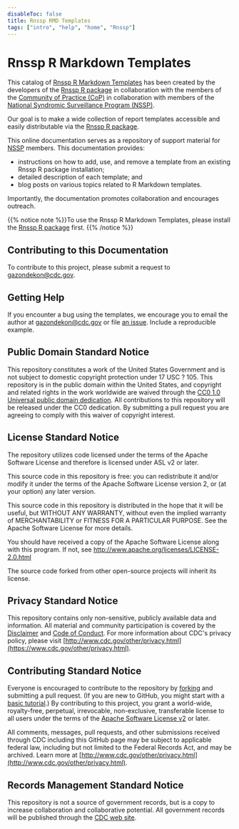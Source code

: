 ```yaml
---
disableToc: false
title: Rnssp RMD Templates
tags: ["intro", "help", "home", "Rnssp"] 
---
```


# Rnssp R Markdown Templates

This catalog of [Rnssp R Markdown Templates](https://github.com/CDCgov/Rnssp-rmd-templates) has been created by the developers of the [Rnssp R package](https://cdcgov.github.io/Rnssp/) in collaboration with the members of the [Community of Practice (CoP)](https://nsspcommunityofpractice.org/) in collaboration with members of the [National Syndromic Surveillance Program (NSSP)](https://www.cdc.gov/nssp/index.html). 

Our goal is to make a wide collection of report templates accessible and easily distributable via the [Rnssp R package](https://cdcgov.github.io/Rnssp/). 

This online documentation serves as a repository of support material for [NSSP](https://www.cdc.gov/nssp/index.html) members. This documentation provides:

* instructions on how to add, use, and remove a template from an existing Rnssp R package installation;
* detailed description of each template; and
* blog posts on various topics related to R Markdown templates.

Importantly, the documentation promotes collaboration and encourages outreach.

{{% notice note %}}To use the Rnssp R Markdown Templates, please install the [Rnssp R package](https://cdcgov.github.io/Rnssp/) first.
{{% /notice %}}

## Contributing to this Documentation

To contribute to this project, please submit a request to gazondekon@cdc.gov.

## Getting Help

If you encounter a bug using the templates, we encourage you to email the author at gazondekon@cdc.gov or file [an issue](https://github.com/CDCgov/Rnssp-rmd-templates/issues). Include a reproducible example.

## Public Domain Standard Notice
This repository constitutes a work of the United States Government and is not
subject to domestic copyright protection under 17 USC ? 105. This repository is in
the public domain within the United States, and copyright and related rights in
the work worldwide are waived through the [CC0 1.0 Universal public domain dedication](https://creativecommons.org/publicdomain/zero/1.0/).
All contributions to this repository will be released under the CC0 dedication. By
submitting a pull request you are agreeing to comply with this waiver of
copyright interest.

## License Standard Notice
The repository utilizes code licensed under the terms of the Apache Software
License and therefore is licensed under ASL v2 or later.

This source code in this repository is free: you can redistribute it and/or modify it under
the terms of the Apache Software License version 2, or (at your option) any
later version.

This source code in this repository is distributed in the hope that it will be useful, but WITHOUT ANY
WARRANTY, without even the implied warranty of MERCHANTABILITY or FITNESS FOR A
PARTICULAR PURPOSE. See the Apache Software License for more details.

You should have received a copy of the Apache Software License along with this
program. If not, see http://www.apache.org/licenses/LICENSE-2.0.html

The source code forked from other open-source projects will inherit its license.

## Privacy Standard Notice
This repository contains only non-sensitive, publicly available data and
information. All material and community participation is covered by the
[Disclaimer](https://github.com/CDCgov/template/blob/master/DISCLAIMER.md)
and [Code of Conduct](https://github.com/CDCgov/template/blob/master/code-of-conduct.md).
For more information about CDC's privacy policy, please visit [http://www.cdc.gov/other/privacy.html](https://www.cdc.gov/other/privacy.html).

## Contributing Standard Notice
Everyone is encouraged to contribute to the repository by [forking](https://help.github.com/articles/fork-a-repo)
and submitting a pull request. (If you are new to GitHub, you might start with a
[basic tutorial](https://help.github.com/articles/set-up-git).) By contributing
to this project, you grant a world-wide, royalty-free, perpetual, irrevocable,
non-exclusive, transferable license to all users under the terms of the
[Apache Software License v2](http://www.apache.org/licenses/LICENSE-2.0.html) or
later.

All comments, messages, pull requests, and other submissions received through
CDC including this GitHub page may be subject to applicable federal law, including but not limited to the Federal Records Act, and may be archived. Learn more at [http://www.cdc.gov/other/privacy.html](http://www.cdc.gov/other/privacy.html).

## Records Management Standard Notice
This repository is not a source of government records, but is a copy to increase
collaboration and collaborative potential. All government records will be
published through the [CDC web site](http://www.cdc.gov).
